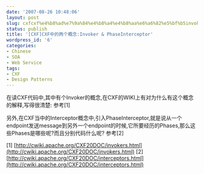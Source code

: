 ```yaml
---
date: '2007-08-26 10:48:06'
layout: post
slug: cxfcxf%e4%b8%ad%e7%9a%84%e4%b8%a4%e4%b8%aa%e6%a6%82%e5%bf%b5invoker-phaseinterceptor
status: publish
title: '[CXF]CXF中的两个概念:Invoker & PhaseInterceptor'
wordpress_id: '6'
categories:
- Chinese
- SOA
- Web Service
tags:
- CXF
- Design Patterns
---
```


在读CXF代码中,其中有个Invoker的概念,在CXF的WIKI上有对为什么有这个概念的解释,写得很清楚: 参考[1] 

另外,在CXF当中的Interceptor概念中,引入PhaseInterceptor,就是说从一个endpoint发送message到另外一个endpoint的时候,它所要经历的Phases,那么这些Phases是哪些呢?而且分别代码什么呢? 参考[2]

[1] [http://cwiki.apache.org/CXF20DOC/invokers.html](http://cwiki.apache.org/CXF20DOC/invokers.html)
[2] [http://cwiki.apache.org/CXF20DOC/interceptors.html](http://cwiki.apache.org/CXF20DOC/interceptors.html)


